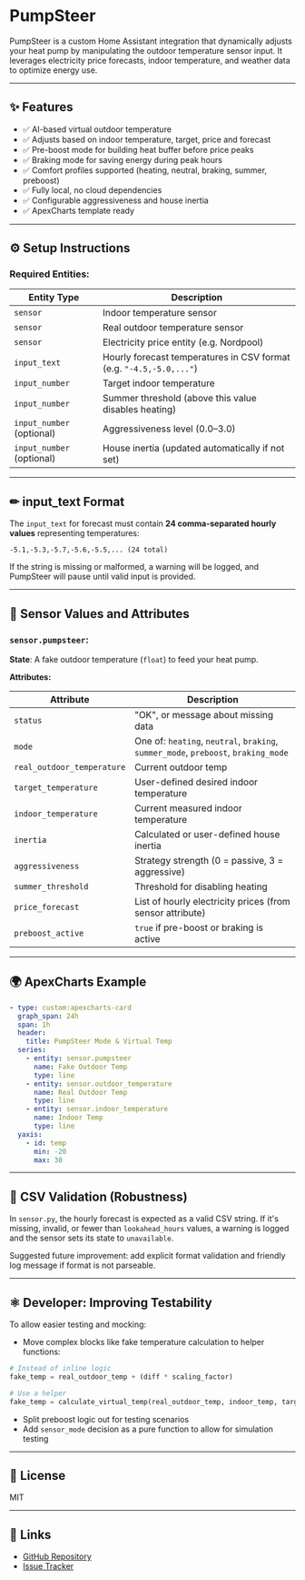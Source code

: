 # PumpSteer

PumpSteer is a custom Home Assistant integration that dynamically adjusts your heat pump by manipulating the outdoor temperature sensor input. It leverages electricity price forecasts, indoor temperature, and weather data to optimize energy use.

---

## ✨ Features

* ✅ AI-based virtual outdoor temperature
* ✅ Adjusts based on indoor temperature, target, price and forecast
* ✅ Pre-boost mode for building heat buffer before price peaks
* ✅ Braking mode for saving energy during peak hours
* ✅ Comfort profiles supported (heating, neutral, braking, summer, preboost)
* ✅ Fully local, no cloud dependencies
* ✅ Configurable aggressiveness and house inertia
* ✅ ApexCharts template ready

---

## ⚙ Setup Instructions

### Required Entities:

| Entity Type               | Description                                                         |
| ------------------------- | ------------------------------------------------------------------- |
| `sensor`                  | Indoor temperature sensor                                           |
| `sensor`                  | Real outdoor temperature sensor                                     |
| `sensor`                  | Electricity price entity (e.g. Nordpool)                            |
| `input_text`              | Hourly forecast temperatures in CSV format (e.g. `"-4.5,-5.0,..."`) |
| `input_number`            | Target indoor temperature                                           |
| `input_number`            | Summer threshold (above this value disables heating)                |
| `input_number` (optional) | Aggressiveness level (0.0–3.0)                                      |
| `input_number` (optional) | House inertia (updated automatically if not set)                    |

---

## ✏ input\_text Format

The `input_text` for forecast must contain **24 comma-separated hourly values** representing temperatures:

```text
-5.1,-5.3,-5.7,-5.6,-5.5,... (24 total)
```

If the string is missing or malformed, a warning will be logged, and PumpSteer will pause until valid input is provided.

---

## 🔢 Sensor Values and Attributes

### `sensor.pumpsteer`:

**State**: A fake outdoor temperature (`float`) to feed your heat pump.

**Attributes:**

| Attribute                  | Description                                                                        |
| -------------------------- | ---------------------------------------------------------------------------------- |
| `status`                   | "OK", or message about missing data                                                |
| `mode`                     | One of: `heating`, `neutral`, `braking`, `summer_mode`, `preboost`, `braking_mode` |
| `real_outdoor_temperature` | Current outdoor temp                                                               |
| `target_temperature`       | User-defined desired indoor temperature                                            |
| `indoor_temperature`       | Current measured indoor temperature                                                |
| `inertia`                  | Calculated or user-defined house inertia                                           |
| `aggressiveness`           | Strategy strength (0 = passive, 3 = aggressive)                                    |
| `summer_threshold`         | Threshold for disabling heating                                                    |
| `price_forecast`           | List of hourly electricity prices (from sensor attribute)                          |
| `preboost_active`          | `true` if pre-boost or braking is active                                           |

---

## 🌍 ApexCharts Example

```yaml
- type: custom:apexcharts-card
  graph_span: 24h
  span: 1h
  header:
    title: PumpSteer Mode & Virtual Temp
  series:
    - entity: sensor.pumpsteer
      name: Fake Outdoor Temp
      type: line
    - entity: sensor.outdoor_temperature
      name: Real Outdoor Temp
      type: line
    - entity: sensor.indoor_temperature
      name: Indoor Temp
      type: line
  yaxis:
    - id: temp
      min: -20
      max: 30
```

---

## 🚫 CSV Validation (Robustness)

In `sensor.py`, the hourly forecast is expected as a valid CSV string. If it's missing, invalid, or fewer than `lookahead_hours` values, a warning is logged and the sensor sets its state to `unavailable`.

Suggested future improvement: add explicit format validation and friendly log message if format is not parseable.

---

## ⚛ Developer: Improving Testability

To allow easier testing and mocking:

* Move complex blocks like fake temperature calculation to helper functions:

```python
# Instead of inline logic
fake_temp = real_outdoor_temp + (diff * scaling_factor)

# Use a helper
fake_temp = calculate_virtual_temp(real_outdoor_temp, indoor_temp, target_temp, aggressiveness)
```

* Split preboost logic out for testing scenarios
* Add `sensor_mode` decision as a pure function to allow for simulation testing

---

## 📄 License

MIT

---

## 👀 Links

* [GitHub Repository](https://github.com/JohanAlvedal/pumpsteer)
* [Issue Tracker](https://github.com/JohanAlvedal/pumpsteer/issues)
